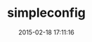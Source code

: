 ---
layout: post
title:  "simpleconfig"
repo:   "lukeredpath/simpleconfig"
date:   2015-02-18 17:11:16
gemurl: http://github.com/lukeredpath/simpleconfig
---